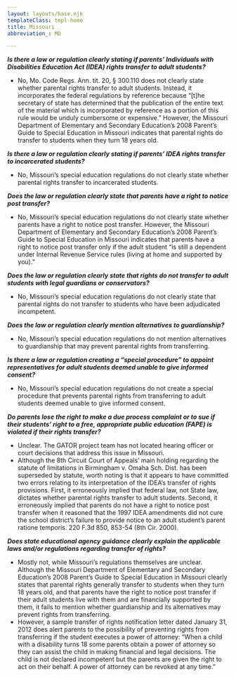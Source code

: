 ```yaml
---
layout: layouts/base.njk
templateClass: tmpl-home
title: Missouri
abbreviation_: MO

---
```

**_Is there a law or regulation clearly stating if parents’ Individuals with Disabilities Education Act (IDEA) rights transfer to adult students?_**

* No, Mo. Code Regs. Ann. tit. 20, § 300.110 does not clearly state whether parental rights transfer to adult students. Instead, it incorporates the federal regulations by reference because “\[t\]he secretary of state has determined that the publication of the entire text of the material which is incorporated by reference as a portion of this rule would be unduly cumbersome or expensive.” However, the Missouri Department of Elementary and Secondary Education’s 2008 Parent’s Guide to Special Education in Missouri indicates that parental rights do transfer to students when they turn 18 years old.

**_Is there a law or regulation clearly stating if parents’ IDEA rights transfer to incarcerated students?_**

* No, Missouri’s special education regulations do not clearly state whether parental rights transfer to incarcerated students.

**_Does the law or regulation clearly state that parents have a right to notice post transfer?_**

* No, Missouri’s special education regulations do not clearly state whether parents have a right to notice post transfer. However, the Missouri Department of Elementary and Secondary Education’s 2008 Parent’s Guide to Special Education in Missouri indicates that parents have a right to notice post transfer only if the adult student “is still a dependent under Internal Revenue Service rules (living at home and supported by you).”

**_Does the law or regulation clearly state that rights do not transfer to adult students with legal guardians or conservators?_**

* No, Missouri’s special education regulations do not clearly state that parental rights do not transfer to students who have been adjudicated incompetent.

**_Does the law or regulation clearly mention alternatives to guardianship?_**

* No, Missouri’s special education regulations do not mention alternatives to guardianship that may prevent parental rights from transferring.

**_Is there a law or regulation creating a “special procedure” to appoint representatives for adult students deemed unable to give informed consent?_**

* No, Missouri’s special education regulations do not create a special procedure that prevents parental rights from transferring to adult students deemed unable to give informed consent.

**_Do parents lose the right to make a due process complaint or to sue if their students’ right to a free, appropriate public education (FAPE) is violated if their rights transfer?_**

* Unclear. The GATOR project team has not located hearing officer or court decisions that address this issue in Missouri.
* Although the 8th Circuit Court of Appeals’ main holding regarding the statute of limitations in Birmingham v. Omaha Sch. Dist. has been superseded by statute, worth noting is that it appears to have committed two errors relating to its interpretation of the IDEA’s transfer of rights provisions. First, it erroneously implied that federal law, not State law, dictates whether parental rights transfer to adult students. Second, it erroneously implied that parents do not have a right to notice post transfer when it reasoned that the 1997 IDEA amendments did not cure the school district’s failure to provide notice to an adult student’s parent ratione temporis. 220 F.3d 850, 853-54 (8th Cir. 2000).

**_Does state educational agency guidance clearly explain the applicable laws and/or regulations regarding transfer of rights?_**

* Mostly not, while Missouri’s regulations themselves are unclear. Although the Missouri Department of Elementary and Secondary Education’s 2008 Parent’s Guide to Special Education in Missouri clearly states that parental rights generally transfer to students when they turn 18 years old, and that parents have the right to notice post transfer if their adult students live with them and are financially supported by them, it fails to mention whether guardianship and its alternatives may prevent rights from transferring.
* However, a sample transfer of rights notification letter dated January 31, 2012 does alert parents to the possibility of preventing rights from transferring if the student executes a power of attorney: “When a child with a disability turns 18 some parents obtain a power of attorney so they can assist the child in making financial and legal decisions. The child is not declared incompetent but the parents are given the right to act on their behalf. A power of attorney can be revoked at any time.”